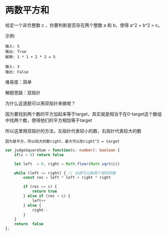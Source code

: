 # 两数平方和

给定一个非负整数 c ，你要判断是否存在两个整数 a 和 b，使得 a^2 + b^2 = c。

示例:

    输入: 5
    输出: True
    解释: 1 * 1 + 2 * 2 = 5

    输入: 3
    输出: False


难易度：简单

解题思路：双指针

为什么这道题可以用双指针来做呢？

因为要找到两个数的平方加起来等于target，其实就是相当于在0-target这个数组中找两个数，使得他们的平方相加等于target

所以这里用双指针的方法，左指针代表较小的数，右指针代表较大的数

    因为是平方，所以较大的数right，最大可以到right^2 = target

```ts
var judgeSquareSum = function(c: number): boolean {
    if(c < 0) return false

    let left  = 0, right = Math.floor(Math.sqrt(c))

    while (left <= right) { // 此题可以取两个相同的数
        const res = left * left + right * right

        if (res == c) {
            return true
        } else if (res < c) {
            left++
        } else {
            right--
        }
    }
    return  false
};
```